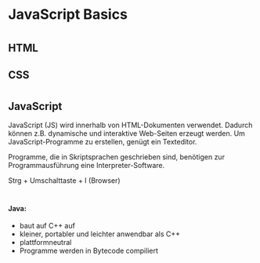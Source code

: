 # JavaScript Basics


#


## HTML
## CSS


#


## JavaScript
JavaScript (JS) wird innerhalb von HTML-Dokumenten verwendet.
Dadurch können z.B. dynamische und interaktive Web-Seiten erzeugt 
werden. Um JavaScript-Programme zu erstellen, genügt ein Texteditor.

Programme, die in Skriptsprachen geschrieben sind, benötigen zur 
Programmausführung eine Interpreter-Software.

Strg + Umschalttaste + I (Browser)


#


#### Java: 
- baut auf C++ auf
- kleiner, portabler und leichter anwendbar als C++
- plattformneutral
- Programme werden in Bytecode compiliert
